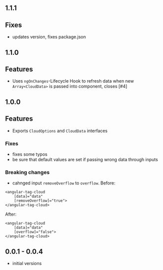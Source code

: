 ## 1.1.1
## Fixes
* updates version, fixes package.json

## 1.1.0
## Features
* Uses `ngOnChanges`-Lifecycle Hook to refresh data when new `Array<CloudData>` is passed into component, closes [#4]

## 1.0.0
## Features
* Exports `CloudOptions` and `CloudData` interfaces

### Fixes
* fixes some typos
* be sure that default values are set if passing wrong data through inputs

### Breaking changes
* cahnged input `removeOverflow` to `overflow`.
Before:
```
<angular-tag-cloud
    [data]="data"
    [removeOverflow]="true">
</angular-tag-cloud>
```

After:
```
<angular-tag-cloud
    [data]="data"
    [overflow]="false">
</angular-tag-cloud>
```

## 0.0.1 - 0.0.4
* initial versions